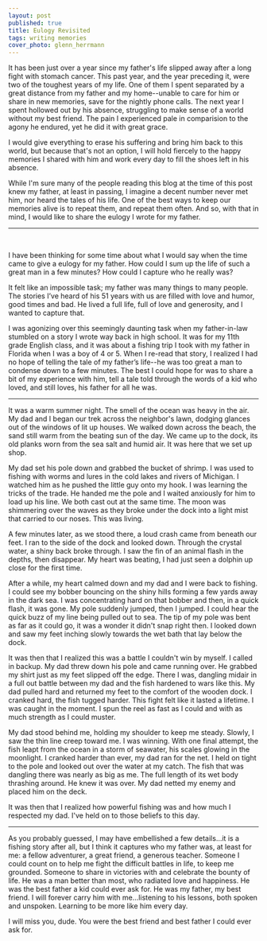 ```yaml
---
layout: post
published: true
title: Eulogy Revisited
tags: writing memories
cover_photo: glenn_herrmann
---
```


It has been just over a year since my father's life slipped away after a long fight with stomach cancer. This past year, and the year preceding it, were two of the toughest years of my life. One of them I spent separated by a great distance from my father and my home--unable to care for him or share in new memories, save for the nightly phone calls. The next year I spent hollowed out by his absence, struggling to make sense of a world without my best friend. The pain I experienced pale in comparision to the agony he endured, yet he did it with great grace.

I would give everything to erase his suffering and bring him back to this world, but because that's not an option, I will hold fiercely to the happy memories I shared with him and work every day to fill the shoes left in his absence.

While I'm sure many of the people reading this blog at the time of this post knew my father, at least in passing, I imagine a decent number never met him, nor heard the tales of his life. One of the best ways to keep our memories alive is to repeat them, and repeat them often. And so, with that in mind, I would like to share the eulogy I wrote for my father.

---  
<br>

I have been thinking for some time about what I would say when the time came to give a eulogy for my father. How could I sum up the life of such a great man in a few minutes? How could I capture who he really was?

It felt like an impossible task; my father was many things to many people. The stories I’ve heard of his 51 years with us are filled with love and humor, good times and bad. He lived a full life, full of love and generosity, and I wanted to capture that.

I was agonizing over this seemingly daunting task when my father-in-law stumbled on a story I wrote way back in high school. It was for my 11th grade English class, and it was about a fishing trip I took with my father in Florida when I was a boy of 4 or 5. When I re-read that story, I realized I had no hope of telling the tale of my father’s life--he was too great a man to condense down to a few minutes. The best I could hope for was to share a bit of my experience with him, tell a tale told through the words of a kid who loved, and still loves, his father for all he was.

---

It was a warm summer night. The smell of the ocean was heavy in the air. My dad and I began our trek across the neighbor's lawn, dodging glances out of the windows of lit up houses. We walked down across the beach, the sand still warm from the beating sun of the day. We came up to the dock, its old planks worn from the sea salt and humid air. It was here that we set up shop.

My dad set his pole down and grabbed the bucket of shrimp. I was used to fishing with worms and lures in the cold lakes and rivers of Michigan. I watched him as he pushed the little guy onto my hook. I was learning the tricks of the trade. He handed me the pole and I waited anxiously for him to load up his line. We both cast out at the same time. The moon was shimmering over the waves as they broke under the dock into a light mist that carried to our noses. This was living.

A few minutes later, as we stood there, a loud crash came from beneath our feet. I ran to the side of the dock and looked down. Through the crystal water, a shiny back broke through. I saw the fin of an animal flash in the depths, then disappear. My heart was beating, I had just seen a dolphin up close for the first time.

After a while, my heart calmed down and my dad and I were back to fishing. I could see my bobber bouncing on the shiny hills forming a few yards away in the dark sea. I was concentrating hard on that bobber and then, in a quick flash, it was gone. My pole suddenly jumped, then I jumped. I could hear the quick buzz of my line being pulled out to sea. The tip of my pole was bent as far as it could go, it was a wonder it didn't snap right then. I looked down and saw my feet inching slowly towards the wet bath that lay below the dock.

It was then that I realized this was a battle I couldn't win by myself. I called in backup. My dad threw down his pole and came running over. He grabbed my shirt just as my feet slipped off the edge. There I was, dangling midair in a full out battle between my dad and the fish hardened to wars like this. My dad pulled hard and returned my feet to the comfort of the wooden dock. I cranked hard, the fish tugged harder. This fight felt like it lasted a lifetime. I was caught in the moment. I spun the reel as fast as I could and with as much strength as I could muster.

My dad stood behind me, holding my shoulder to keep me steady. Slowly, I saw the thin line creep toward me. I was winning. With one final attempt, the fish leapt from the ocean in a storm of seawater, his scales glowing in the moonlight. I cranked harder than ever, my dad ran for the net. I held on tight to the pole and looked out over the water at my catch. The fish that was dangling there was nearly as big as me. The full length of its wet body thrashing around. He knew it was over. My dad netted my enemy and placed him on the deck. 


It was then that I realized how powerful fishing was and how much I respected my dad. I've held on to those beliefs to this day.

---

As you probably guessed, I may have embellished a few details…it is a fishing story after all, but I think it captures who my father was, at least for me: a fellow adventurer, a great friend, a generous teacher. Someone I could count on to help me fight the difficult battles in life, to keep me grounded. Someone to share in victories with and celebrate the bounty of life. He was a man better than most, who radiated love and happiness. He was the best father a kid could ever ask for. He was my father, my best friend. I will forever carry him with me…listening to his lessons, both spoken and unspoken. Learning to be more like him every day.

I will miss you, dude. You were the best friend and best father I could ever ask for.
